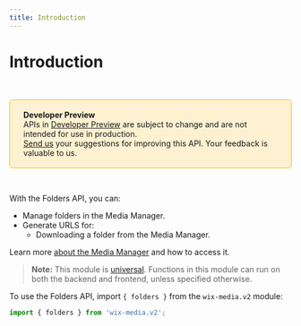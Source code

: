 ```yaml
---
title: Introduction
---
```


# Introduction

&nbsp;

<div style="background-color: #FEF1D1; padding: 18px 24px; border-radius: 6px; border: 1px solid #FDB10C; box-sizing: border-box; display: inline-block">
    <b>Developer Preview</b>
    <br/>
    <span>APIs in <a href="https://www.wix.com/velo/reference/api-overview/developer-preview">Developer Preview</a> are subject to change and are not intended for use in production.<br/><a href="mailto:velo-preview-feedback@wix.com">Send us</a> your suggestions for improving this API. Your feedback is valuable to us.</span>
</div>

&nbsp;


With the Folders API, you can:
* Manage folders in the Media Manager.
* Generate URLS for:
  * Downloading a folder from the Media Manager.


Learn more [about the Media Manager](https://support.wix.com/en/article/wix-media-about-the-media-manager) and how to access it. 


> **Note:**
> This module is [universal](/api-overview/api-versions#universal-modules). Functions in this module can run on both the backend and frontend, unless specified otherwise.


To use the Folders API, import `{ folders }` from the `wix-media.v2` module:

```javascript
import { folders } from 'wix-media.v2';
```